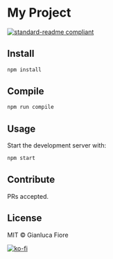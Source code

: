 # My Project

[![standard-readme compliant](https://img.shields.io/badge/readme%20style-standard-brightgreen.svg?style=flat-square)](https://github.com/RichardLitt/standard-readme)


## Install

```js
npm install
```

## Compile

```js
npm run compile
```

## Usage

Start the development server with:

```js
npm start
```

## Contribute

PRs accepted.

## License

MIT © Gianluca Fiore

[![ko-fi](https://www.ko-fi.com/img/donate_sm.png)](https://ko-fi.com/W7W7KA0Z)

